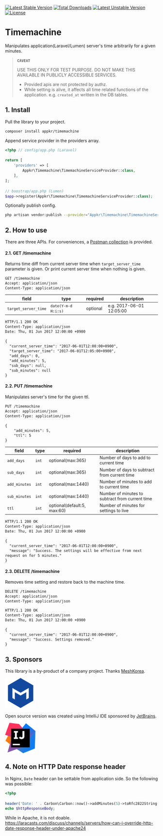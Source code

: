 [![Latest Stable Version](https://poser.pugx.org/appkr/timemachine/v/stable)](https://packagist.org/packages/appkr/timemachine)
[![Total Downloads](https://poser.pugx.org/appkr/timemachine/downloads)](https://packagist.org/packages/appkr/timemachine)
[![Latest Unstable Version](https://poser.pugx.org/appkr/timemachine/v/unstable)](https://packagist.org/packages/appkr/timemachine)
[![License](https://poser.pugx.org/appkr/timemachine/license)](https://packagist.org/packages/appkr/timemachine)

# Timemachine

Manipulates application(Laravel/Lumen) server's time arbitrarily for a given minutes.

> **`CAVEAT`**
>
> USE THIS ONLY FOR TEST PURPOSE. DO NOT MAKE THIS AVAILABLE IN PUBLICLY ACCESSIBLE SERVICES. 
>
> - Provided apis are not protected by authz. 
> - While setting is alive, it affects all time related functions of the application. e.g. `created_at` written in the DB tables.

## 1. Install

Pull the library to your project.

```bash
composer install appkr/timemachine 
```

Append service provider in the providers array.

```php
<?php // config/app.php (Laravel)

return [
    'providers' => [
        Appkr\Timemachine\TimemachineServiceProvider::class,
    ],
];

// boostrap/app.php (Lumen)
$app->register(Appkr\Timemachine\TimemachineServiceProvider::class);
```

Optionally publish config.

```bash
php artisan vendor:publish --provider="Appkr\Timemachine\TimemachineServiceProvider"
```

## 2. How to use

There are three APIs. For conveniences, a [Postman collection](https://www.getpostman.com/collections/8bc45986fb3924c0aa77) is provided.

#### 2.1. GET /timemachine

Returns time diff from current server time when `target_server_time` parameter is given. Or print current server time when nothing is given.  

```http
GET /timemachine
Accept: application/json
Content-Type: application/json
```

field|type|required|description
---|---|---|---
`target_server_time`|`date(Y-m-d H:i:s)`|optional|e.g. 2017-06-01 12:05:00

```http
HTTP/1.1 200 OK
Content-Type: application/json
Date: Thu, 01 Jun 2017 12:00:00 +0900

{
  "current_server_time": "2017-06-01T12:00:00+0900",
  "target_server_time": "2017-06-01T12:05:00+0900",
  "add_days": 0,
  "add_minutes": 5,
  "sub_days": null,
  "sub_minutes": null
}
```

#### 2.2. PUT /timemachine 

Manipulates server's time for the given ttl.

```http
PUT /timemachine
Accept: application/json
Content-Type: application/json

{
    "add_minutes": 5,
    "ttl": 5
}
```

field|type|required|description
---|---|---|---
`add_days`|`int`|optional(max:365)|Number of days to add to current time
`sub_days`|`int`|optional(max:365)|Number of days to subtract from current time
`add_minutes`|`int`|optional(max:1440)|Number of minutes to add to current time
`sub_minutes`|`int`|optional(max:1440)|Number of minutes to subtract from current time
`ttl`|`int`|optional(default:5, max:60)|Number of minutes for settings to live

```http
HTTP/1.1 200 OK
Content-Type: application/json
Date: Thu, 01 Jun 2017 12:00:00 +0900

{
  "current_server_time": "2017-06-01T12:00:00+0900",
  "message": "Success. The settings will be effective from next request on for 5 minutes."
}
```

#### 2.3. DELETE /timemachine

Removes time setting and restore back to the machine time.

```http
DELETE /timemachine
Accept: application/json
Content-Type: application/json
```

```http
HTTP/1.1 200 OK
Content-Type: application/json
Date: Thu, 01 Jun 2017 12:00:00 +0900

{
  "current_server_time": "2017-06-01T12:00:00+0900",
  "message": "Success. Settings removed."
}
```

## 3. Sponsors

This library is a by-product of a company project. Thanks [MeshKorea](http://meshkorea.net/).

![MeshKorea](logo_meshkorea.png)

Open source version was created using IntelliJ IDE sponsored by [JetBrains](https://www.jetbrains.com/).

![JetBrains](logo_intellij.png)

## 4. Note on HTTP Date response header

In Nginx, `Date` header can be settable from application side. So the following was possible:

```php
<?php

header('Date: ' . Carbon\Carbon::now()->addMinutes(5)->toRfc2822String());
echo $httpResponseBody;
```

While in Apache, it is not doable. https://laracasts.com/discuss/channels/servers/how-can-i-override-http-date-response-header-under-apache24